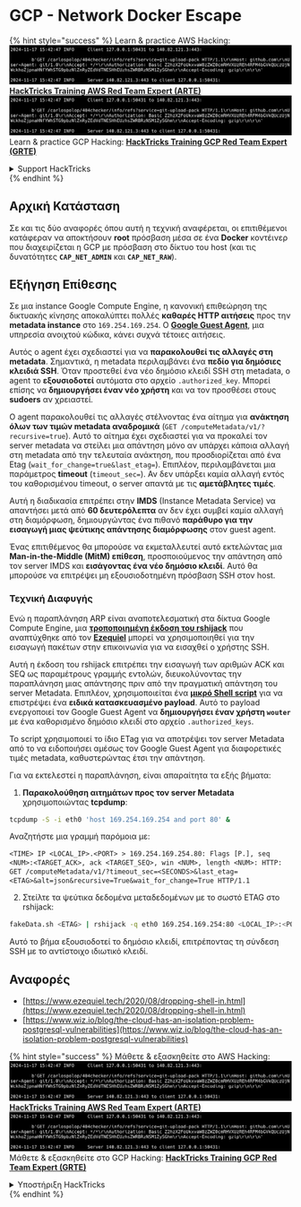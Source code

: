 # GCP - Network Docker Escape

{% hint style="success" %}
Learn & practice AWS Hacking:<img src="../../../.gitbook/assets/image (1).png" alt="" data-size="line">[**HackTricks Training AWS Red Team Expert (ARTE)**](https://training.hacktricks.xyz/courses/arte)<img src="../../../.gitbook/assets/image (1).png" alt="" data-size="line">\
Learn & practice GCP Hacking: <img src="../../../.gitbook/assets/image (2).png" alt="" data-size="line">[**HackTricks Training GCP Red Team Expert (GRTE)**<img src="../../../.gitbook/assets/image (2).png" alt="" data-size="line">](https://training.hacktricks.xyz/courses/grte)

<details>

<summary>Support HackTricks</summary>

* Check the [**subscription plans**](https://github.com/sponsors/carlospolop)!
* **Join the** 💬 [**Discord group**](https://discord.gg/hRep4RUj7f) or the [**telegram group**](https://t.me/peass) or **follow** us on **Twitter** 🐦 [**@hacktricks\_live**](https://twitter.com/hacktricks\_live)**.**
* **Share hacking tricks by submitting PRs to the** [**HackTricks**](https://github.com/carlospolop/hacktricks) and [**HackTricks Cloud**](https://github.com/carlospolop/hacktricks-cloud) github repos.

</details>
{% endhint %}

## Αρχική Κατάσταση

Σε και τις δύο αναφορές όπου αυτή η τεχνική αναφέρεται, οι επιτιθέμενοι κατάφεραν να αποκτήσουν **root** πρόσβαση μέσα σε ένα **Docker** κοντέινερ που διαχειρίζεται η GCP με πρόσβαση στο δίκτυο του host (και τις δυνατότητες **`CAP_NET_ADMIN`** και **`CAP_NET_RAW`**).

## Εξήγηση Επίθεσης

Σε μια instance Google Compute Engine, η κανονική επιθεώρηση της δικτυακής κίνησης αποκαλύπτει πολλές **καθαρές HTTP αιτήσεις** προς την **metadata instance** στο `169.254.169.254`. Ο [**Google Guest Agent**](https://github.com/GoogleCloudPlatform/guest-agent), μια υπηρεσία ανοιχτού κώδικα, κάνει συχνά τέτοιες αιτήσεις.

Αυτός ο agent έχει σχεδιαστεί για να **παρακολουθεί τις αλλαγές στη metadata**. Σημαντικά, η metadata περιλαμβάνει ένα **πεδίο για δημόσιες κλειδιά SSH**. Όταν προστεθεί ένα νέο δημόσιο κλειδί SSH στη metadata, ο agent το **εξουσιοδοτεί** αυτόματα στο αρχείο `.authorized_key`. Μπορεί επίσης να **δημιουργήσει έναν νέο χρήστη** και να τον προσθέσει στους **sudoers** αν χρειαστεί.

Ο agent παρακολουθεί τις αλλαγές στέλνοντας ένα αίτημα για **ανάκτηση όλων των τιμών metadata αναδρομικά** (`GET /computeMetadata/v1/?recursive=true`). Αυτό το αίτημα έχει σχεδιαστεί για να προκαλεί τον server metadata να στείλει μια απάντηση μόνο αν υπάρχει κάποια αλλαγή στη metadata από την τελευταία ανάκτηση, που προσδιορίζεται από ένα Etag (`wait_for_change=true&last_etag=`). Επιπλέον, περιλαμβάνεται μια παράμετρος **timeout** (`timeout_sec=`). Αν δεν υπάρξει καμία αλλαγή εντός του καθορισμένου timeout, ο server απαντά με τις **αμετάβλητες τιμές**.

Αυτή η διαδικασία επιτρέπει στην **IMDS** (Instance Metadata Service) να απαντήσει μετά από **60 δευτερόλεπτα** αν δεν έχει συμβεί καμία αλλαγή στη διαμόρφωση, δημιουργώντας ένα πιθανό **παράθυρο για την εισαγωγή μιας ψεύτικης απάντησης διαμόρφωσης** στον guest agent.

Ένας επιτιθέμενος θα μπορούσε να εκμεταλλευτεί αυτό εκτελώντας μια **Man-in-the-Middle (MitM) επίθεση**, προσποιούμενος την απάντηση από τον server IMDS και **εισάγοντας ένα νέο δημόσιο κλειδί**. Αυτό θα μπορούσε να επιτρέψει μη εξουσιοδοτημένη πρόσβαση SSH στον host.

### Τεχνική Διαφυγής

Ενώ η παραπλάνηση ARP είναι αναποτελεσματική στα δίκτυα Google Compute Engine, μια [**τροποποιημένη έκδοση του rshijack**](https://github.com/ezequielpereira/rshijack) που αναπτύχθηκε από τον [**Ezequiel**](https://www.ezequiel.tech/2020/08/dropping-shell-in.html) μπορεί να χρησιμοποιηθεί για την εισαγωγή πακέτων στην επικοινωνία για να εισαχθεί ο χρήστης SSH.

Αυτή η έκδοση του rshijack επιτρέπει την εισαγωγή των αριθμών ACK και SEQ ως παραμέτρους γραμμής εντολών, διευκολύνοντας την παραπλάνηση μιας απάντησης πριν από την πραγματική απάντηση του server Metadata. Επιπλέον, χρησιμοποιείται ένα [**μικρό Shell script**](https://gist.github.com/ezequielpereira/914c2aae463409e785071213b059f96c#file-fakedata-sh) για να επιστρέψει ένα **ειδικά κατασκευασμένο payload**. Αυτό το payload ενεργοποιεί τον Google Guest Agent να **δημιουργήσει έναν χρήστη `wouter`** με ένα καθορισμένο δημόσιο κλειδί στο αρχείο `.authorized_keys`.

Το script χρησιμοποιεί το ίδιο ETag για να αποτρέψει τον server Metadata από το να ειδοποιήσει αμέσως τον Google Guest Agent για διαφορετικές τιμές metadata, καθυστερώντας έτσι την απάντηση.

Για να εκτελεστεί η παραπλάνηση, είναι απαραίτητα τα εξής βήματα:

1. **Παρακολούθηση αιτημάτων προς τον server Metadata** χρησιμοποιώντας **tcpdump**:
```bash
tcpdump -S -i eth0 'host 169.254.169.254 and port 80' &
```
Αναζητήστε μια γραμμή παρόμοια με:
```
<TIME> IP <LOCAL_IP>.<PORT> > 169.254.169.254.80: Flags [P.], seq <NUM>:<TARGET_ACK>, ack <TARGET_SEQ>, win <NUM>, length <NUM>: HTTP: GET /computeMetadata/v1/?timeout_sec=<SECONDS>&last_etag=<ETAG>&alt=json&recursive=True&wait_for_change=True HTTP/1.1
```
2. Στείλτε τα ψεύτικα δεδομένα μεταδεδομένων με το σωστό ETAG στο rshijack:
```bash
fakeData.sh <ETAG> | rshijack -q eth0 169.254.169.254:80 <LOCAL_IP>:<PORT> <TARGET_SEQ> <TARGET_ACK>; ssh -i id_rsa -o StrictHostKeyChecking=no wouter@localhost
```
Αυτό το βήμα εξουσιοδοτεί το δημόσιο κλειδί, επιτρέποντας τη σύνδεση SSH με το αντίστοιχο ιδιωτικό κλειδί.

## Αναφορές

* [https://www.ezequiel.tech/2020/08/dropping-shell-in.html](https://www.ezequiel.tech/2020/08/dropping-shell-in.html)
* [https://www.wiz.io/blog/the-cloud-has-an-isolation-problem-postgresql-vulnerabilities](https://www.wiz.io/blog/the-cloud-has-an-isolation-problem-postgresql-vulnerabilities)

{% hint style="success" %}
Μάθετε & εξασκηθείτε στο AWS Hacking:<img src="../../../.gitbook/assets/image (1).png" alt="" data-size="line">[**HackTricks Training AWS Red Team Expert (ARTE)**](https://training.hacktricks.xyz/courses/arte)<img src="../../../.gitbook/assets/image (1).png" alt="" data-size="line">\
Μάθετε & εξασκηθείτε στο GCP Hacking: <img src="../../../.gitbook/assets/image (2).png" alt="" data-size="line">[**HackTricks Training GCP Red Team Expert (GRTE)**<img src="../../../.gitbook/assets/image (2).png" alt="" data-size="line">](https://training.hacktricks.xyz/courses/grte)

<details>

<summary>Υποστήριξη HackTricks</summary>

* Ελέγξτε τα [**σχέδια συνδρομής**](https://github.com/sponsors/carlospolop)!
* **Εγγραφείτε στην** 💬 [**ομάδα Discord**](https://discord.gg/hRep4RUj7f) ή στην [**ομάδα telegram**](https://t.me/peass) ή **ακολουθήστε** μας στο **Twitter** 🐦 [**@hacktricks\_live**](https://twitter.com/hacktricks\_live)**.**
* **Μοιραστείτε κόλπα hacking υποβάλλοντας PRs στα** [**HackTricks**](https://github.com/carlospolop/hacktricks) και [**HackTricks Cloud**](https://github.com/carlospolop/hacktricks-cloud) github repos.

</details>
{% endhint %}
